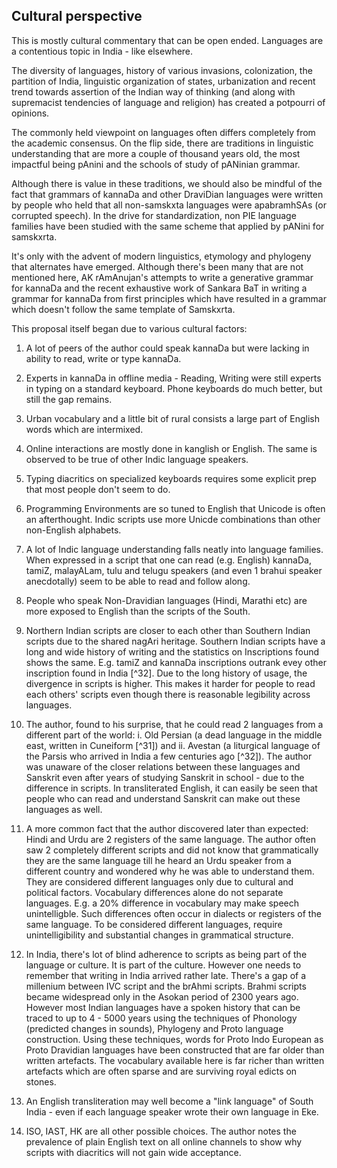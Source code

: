 ## Cultural perspective

This is mostly cultural commentary that can be open ended. Languages are
a contentious topic in India - like elsewhere.

The diversity of languages, history of various invasions, colonization,
the partition of India, linguistic organization of states, urbanization
and recent trend towards assertion of the Indian way of thinking (and
along with supremacist tendencies of language and religion) has created
a potpourri of opinions.

The commonly held viewpoint on languages often differs completely from
the academic consensus. On the flip side, there are traditions in
linguistic understanding that are more a couple of thousand years old,
the most impactful being pAnini and the schools of study of pANinian
grammar.

Although there is value in these traditions, we should also be mindful
of the fact that grammars of kannaDa and other DraviDian languages were
written by people who held that all non-samskxta languages were
apabramhSAs (or corrupted speech). In the drive for standardization, non
PIE language families have been studied with the same scheme that
applied by pANini for samskxrta.

It's only with the advent of modern linguistics, etymology and phylogeny
that alternates have emerged. Although there's been many that are not
mentioned here, AK rAmAnujan's attempts to write a generative grammar
for kannaDa and the recent exhaustive work of Sankara BaT in writing a
grammar for kannaDa from first principles which have resulted in a
grammar which doesn't follow the same template of Samskxrta.

This proposal itself began due to various cultural factors:

1. A lot of peers of the author could speak kannaDa but were lacking in ability to read, write or type kannaDa.

1. Experts in kannaDa in offline media - Reading, Writing were still experts in typing on a standard keyboard. Phone keyboards do much better, but still the gap remains.

1. Urban vocabulary and a little bit of rural consists a large part of English words which are intermixed.

1. Online interactions are mostly done in kanglish or English. The same is observed to be true of other Indic language speakers.

1. Typing diacritics on specialized keyboards requires some explicit prep that most people don't seem to do.

1. Programming Environments are so tuned to English that Unicode is often an afterthought. Indic scripts use more Unicde combinations than other 
non-English alphabets.

1. A lot of Indic language understanding falls neatly into language families. When expressed in a script that one can read (e.g. English) 
kannaDa, tamiZ, malayALam, tulu and telugu speakers (and even 1 brahui speaker anecdotally) seem to be able to read and follow along.

1. People who speak Non-Dravidian languages (Hindi, Marathi etc) are more exposed to English than the scripts of the South.

1. Northern Indian scripts are closer to each other than Southern Indian scripts due to the shared nagAri heritage. Southern Indian scripts have a long and wide history of writing and the statistics on Inscriptions found shows the same. E.g. tamiZ and kannaDa inscriptions outrank evey other inscription found in India [^32]. Due to the long history of usage, the divergence in scripts is higher. This makes it harder for people to read each others' scripts even though there is reasonable legibility across languages.

1. The author, found to his surprise, that he could read 2 languages from a different part of the world: i. Old Persian (a dead language in the middle east, written in Cuneiform [^31]) and ii. Avestan (a liturgical language of the Parsis who arrived in India a few centuries ago [^32]). The author was unaware of the closer relations between these languages and Sanskrit even after years of studying Sanskrit in school - due to the difference in scripts. In transliterated English, it can easily be seen that people who can read and understand Sanskrit can make out these languages as well.

1. A more common fact that the author discovered later than expected: Hindi and Urdu are 2 registers of the same language. The author often saw 2 completely different scripts and did not know that grammatically they are the same language till he heard an Urdu speaker from a different country and wondered why he was able to understand them. They are considered different languages only due to cultural and political factors. Vocabulary differences alone do not separate languages. E.g. a 20% difference in vocabulary may make speech unintelligble. Such differences often occur in dialects or registers of the same language. To be considered different languages, require unintelligibility and substantial changes in grammatical structure.

1. In India, there's lot of blind adherence to scripts as being part of the language or culture. It is part of the culture. However one needs to remember that writing in India arrived rather late. There's a gap of a millenium between IVC script and the brAhmi scripts. Brahmi scripts became widespread only in the Asokan period of 2300 years ago. However most Indian languages have a spoken history that can be traced to up to 4 - 5000 years using the techniques of Phonology (predicted changes in sounds), Phylogeny and Proto language construction. Using these techniques, words for Proto Indo European as Proto Dravidian languages have been constructed that are far older than written artefacts. The vocabulary available here is far richer than written artefacts which are often sparse and are surviving royal edicts on stones.

1. An English transliteration may well become a "link language" of South India - even if each language speaker wrote their own language in Eke. 

1. ISO, IAST, HK are all other possible choices. The author notes the prevalence of plain English text on all online channels to show why scripts with diacritics will not gain wide acceptance.


